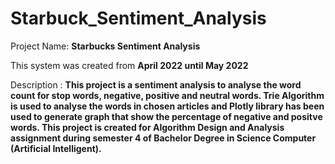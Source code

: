 # Starbuck_Sentiment_Analysis
Project Name: **Starbucks Sentiment Analysis**

This system was created from **April 2022 until May 2022**

Description : **This project is a sentiment analysis to analyse the word count for stop words, negative, positive and  neutral words. Trie Algorithm is used to analyse the words in chosen articles and Plotly library has been used to generate graph that show the percentage of negative and positve words. This project is created for Algorithm Design and Analysis assignment during semester 4 of Bachelor Degree in Science Computer (Artificial Intelligent).**
